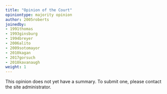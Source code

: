 ```yaml
---
title: "Opinion of the Court"
opiniontype: majority opinion
author: 2005roberts
joinedby:
- 1991thomas
- 1993ginsburg
- 1994breyer
- 2006alito
- 2009sotomayor
- 2010kagan
- 2017gorsuch
- 2018kavanaugh
weight: 1
---
```

This opinion does not yet have a summary. To submit one, please contact the site administrator.